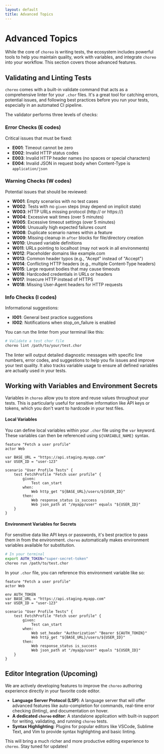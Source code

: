 ```yaml
---
layout: default
title: Advanced Topics
---
```


# Advanced Topics

While the core of `choreo` is writing tests, the ecosystem includes powerful tools to help you maintain quality, work
with variables, and integrate `choreo` into your workflow. This section covers those advanced features.

## Validating and Linting Tests

`choreo` comes with a built-in validate command that acts as a comprehensive linter for your `.chor` files. It's a
great tool for catching errors, potential issues, and following best practices before you run your tests, especially
in an automated CI pipeline.

The validator performs three levels of checks:

### Error Checks (E codes)

Critical issues that must be fixed:

- **E001**: Timeout cannot be zero
- **E002**: Invalid HTTP status codes
- **E003**: Invalid HTTP header names (no spaces or special characters)
- **E004**: Invalid JSON in request body when Content-Type is `application/json`

### Warning Checks (W codes)

Potential issues that should be reviewed:

- **W001**: Empty scenarios with no test cases
- **W002**: Tests with no `given` steps (may depend on implicit state)
- **W003**: HTTP URLs missing protocol (http:// or https://)
- **W004**: Excessive wait times (over 5 minutes)
- **W005**: Excessive timeout settings (over 5 minutes)
- **W006**: Unusually high expected failures count
- **W008**: Duplicate scenario names within a feature
- **W009**: Missing cleanup in `after` blocks for file/directory creation
- **W010**: Unused variable definitions
- **W011**: URLs pointing to localhost (may not work in all environments)
- **W012**: Placeholder domains like example.com
- **W013**: Common header typos (e.g., "Acept" instead of "Accept")
- **W014**: Conflicting HTTP headers (e.g., multiple Content-Type headers)
- **W015**: Large request bodies that may cause timeouts
- **W016**: Hardcoded credentials in URLs or headers
- **W017**: Insecure HTTP instead of HTTPS
- **W018**: Missing User-Agent headers for HTTP requests

### Info Checks (I codes)

Informational suggestions:

- **I001**: General best practice suggestions
- **I002**: Notifications when stop_on_failure is enabled

You can run the linter from your terminal like this:

```bash
# Validate a test chor file
choreo lint /path/to/your/test.chor
```

The linter will output detailed diagnostic messages with specific line numbers, error codes, and suggestions to help you
fix issues and improve your test quality. It also tracks variable usage to ensure all defined variables are actually
used in your tests.

## Working with Variables and Environment Secrets

Variables in `choreo` allow you to store and reuse values throughout your tests. This is particularly useful for
sensitive information like API keys or tokens, which you don't want to hardcode in your test files.

#### Local Variables

You can define local variables within your `.chor` file using the `var` keyword. These variables can then be referenced
using `${VARIABLE_NAME}` syntax.

```choreo
feature "Fetch a user profile"
actor Web

var BASE_URL = "https://api.staging.myapp.com"
var USER_ID = "user-123"

scenario "User Profile Tests" {
    test FetchProfile "Fetch user profile" {
        given:
            Test can_start
        when:
            Web http_get "${BASE_URL}/users/${USER_ID}"
        then:
            Web response_status is_success
            Web json_path at "/myapp/user" equals "${USER_ID}"
    }
}
```

#### Environment Variables for Secrets

For sensitive data like API keys or passwords, it's best practice to pass them in from the environment.
`choreo` automatically makes environment variables available for substitution.

```bash
# In your terminal
export AUTH_TOKEN="super-secret-token"
choreo run /path/to/test.chor
```

In your `.chor` file, you can reference this environment variable like so:

```choreo
feature "Fetch a user profile"
actor Web

env AUTH_TOKEN
var BASE_URL = "https://api.staging.myapp.com"
var USER_ID = "user-123"

scenario "User Profile Tests" {
    test FetchProfile "Fetch user profile" {
        given:
            Test can_start
        when:
            Web set_header "Authorization" "Bearer ${AUTH_TOKEN}"
            Web http_get "${BASE_URL}/users/${USER_ID}"
        then:
            Web response_status is_success
            Web json_path at "/myapp/user" equals "${USER_ID}"
    }
}
```

## Editor Integration (Upcoming)

We are actively developing features to improve the `choreo` authoring experience directly in your favorite code editor.

- **Language Server Protocol (LSP)**: A language server that will offer advanced features like auto-completion for
  commands, real-time error checking (linting), and documentation on hover.
- **A dedicated `choreo` editor**: A standalone application with built-in support for writing, validating, and running
  `choreo` tests.
- **Syntax Highlighting**: Plugins for popular editors like VSCode, Sublime Text, and Vim to provide syntax highlighting
  and basic linting.

This will bring a much richer and more productive editing experience to `choreo`. Stay tuned for updates!
